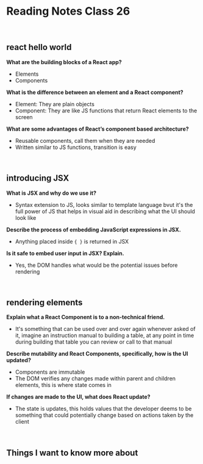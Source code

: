 # Reading Notes Class 26

<br>

## react hello world

**What are the building blocks of a React app?**

- Elements
- Components

**What is the difference between an element and a React component?**

- Element: They are plain objects
- Component: They are like JS functions that return React elements to the screen

**What are some advantages of React’s component based architecture?**

- Reusable components, call them when they are needed
- Written similar to JS functions, transition is easy

<br>

## introducing JSX

**What is JSX and why do we use it?**

- Syntax extension to JS, looks similar to template language bvut it's the full power of JS that helps in visual aid in describing what the UI should look like

**Describe the process of embedding JavaScript expressions in JSX.**

- Anything placed inside <code>{ }</code> is returned in JSX

**Is it safe to embed user input in JSX? Explain.**

- Yes, the DOM handles what would be the potential issues before rendering

<br>

## rendering elements

**Explain what a React Component is to a non-technical friend.**

- It's something that can be used over and over again whenever asked of it, imagine an instruction manual to building a table, at any point in time during building that table you can review or call to that manual

**Describe mutability and React Components, specifically, how is the UI updated?**

- Components are immutable
- The DOM verifies any changes made within parent and children elements, this is where state comes in

**If changes are made to the UI, what does React update?**

- The state is updates, this holds values that the developer deems to be something that could potentially change based on actions taken by the client

<br>

## Things I want to know more about